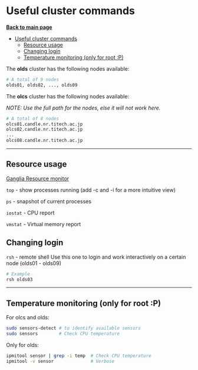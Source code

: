 # Useful cluster commands

**[Back to main page](https://github.com/ObaraOrg/obara_lab)**

<!-- TOC -->

- [Useful cluster commands](#useful-cluster-commands)
  - [Resource usage](#resource-usage)
  - [Changing login](#changing-login)
  - [Temperature monitoring (only for root :P)](#temperature-monitoring-only-for-root-p)

<!-- /TOC -->
The **olds** cluster has the following nodes available:

```sh
# A total of 9 nodes
olds01, olds02, ..., olds09
```

The **olcs** cluster has the following nodes available:

*NOTE: Use the full path for the nodes, else it will not work here.*

```sh
# A total of 8 nodes
olcs01.candle.nr.titech.ac.jp
olcs02.candle.nr.titech.ac.jp
...
olcs08.candle.nr.titech.ac.jp
```

---

## Resource usage

[Ganglia Resource monitor](http://192.168.11.206/ganglia/?c=olds)

`top` - show processes running (add -c and -i for a more intuitive view)

`ps` - snapshot of current processes

`iostat` - CPU report

`vmstat` - Virtual memory report

## Changing login

`rsh` - remote shell
Use this one to login and work interactively on a certain node (olds01 - olds09)
```sh
# Example
rsh olds03
```
 
---

## Temperature monitoring (only for root :P)

For olcs and olds:

```sh
sudo sensors-detect # to identify available sensors
sudo sensors        # Check CPU temperature
```

Only for olds:

```sh
ipmitool sensor | grep -i temp  # Check CPU temperature
ipmitool -v sensor              # Verbose
```